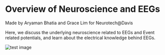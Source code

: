 # Overview of Neuroscience and EEGs
Made by Aryaman Bhatia and Grace Lim for Neurotech@Davis

Here, we discuss the underlying neuroscience related to EEGs and Event related potentials, and learn about the electrical knowledge behind EEGs. 

![test image](https://i.postimg.cc/26kVjC34/Screenshot-2024-10-15-at-6-53-00-PM.png)